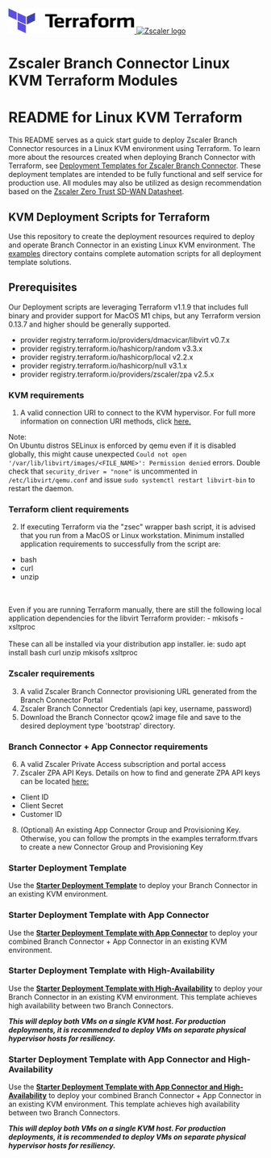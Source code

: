 <a href="https://terraform.io">
    <img src="https://raw.githubusercontent.com/hashicorp/terraform-website/master/public/img/logo-text.svg" alt="Terraform logo" title="Terraform" height="50" width="250" />
</a>
<a href="https://www.zscaler.com/">
    <img src="https://www.zscaler.com/themes/custom/zscaler/logo.svg" alt="Zscaler logo" title="Zscaler" height="50" width="250" />
</a>

Zscaler Branch Connector Linux KVM Terraform Modules
===========================================================================================================

# **README for Linux KVM Terraform**
This README serves as a quick start guide to deploy Zscaler Branch Connector resources in a Linux KVM environment using Terraform. To learn more about the resources created when deploying Branch Connector with Terraform, see [Deployment Templates for Zscaler Branch Connector](https://help.zscaler.com/cloud-connector/brnch/deployment-templates-zscaler-branch-connector). These deployment templates are intended to be fully functional and self service for production use. All modules may also be utilized as design recommendation based on the [Zscaler Zero Trust SD-WAN Datasheet](https://www.zscaler.com/resources/data-sheets/zscaler-zero-trust-sd-wan.pdf).


## **KVM Deployment Scripts for Terraform**

Use this repository to create the deployment resources required to deploy and operate Branch Connector in an existing Linux KVM environment. The [examples](examples/) directory contains complete automation scripts for all deployment template solutions.

## Prerequisites

Our Deployment scripts are leveraging Terraform v1.1.9 that includes full binary and provider support for MacOS M1 chips, but any Terraform version 0.13.7 and higher should be generally supported.

- provider registry.terraform.io/providers/dmacvicar/libvirt v0.7.x
- provider registry.terraform.io/hashicorp/random v3.3.x
- provider registry.terraform.io/hashicorp/local v2.2.x
- provider registry.terraform.io/hashicorp/null v3.1.x
- provider registry.terraform.io/providers/zscaler/zpa v2.5.x

### KVM requirements
1. A valid connection URI to connect to the KVM hypervisor. For full more information on connection URI methods, click [here.](https://registry.terraform.io/providers/dmacvicar/libvirt/latest/docs)

Note:<br>
On Ubuntu distros SELinux is enforced by qemu even if it is disabled globally, this might cause unexpected `Could not open '/var/lib/libvirt/images/<FILE_NAME>': Permission denied` errors. Double check that `security_driver = "none"` is uncommented in `/etc/libvirt/qemu.conf` and issue `sudo systemctl restart libvirt-bin` to restart the daemon.<br>

### Terraform client requirements
2. If executing Terraform via the "zsec" wrapper bash script, it is advised that you run from a MacOS or Linux workstation. Minimum installed application requirements to successfully from the script are:
- bash
- curl
- unzip
<br>
<br>
Even if you are running Terraform manually, there are still the following local application dependencies for the libvirt Terraform provider:
- mkisofs
- xsltproc
<br>
<br>
These can all be installed via your distribution app installer. ie: sudo apt install bash curl unzip mkisofs xsltproc

### Zscaler requirements
3. A valid Zscaler Branch Connector provisioning URL generated from the Branch Connector Portal
4. Zscaler Branch Connector Credentials (api key, username, password)
5. Download the Branch Connector qcow2 image file and save to the desired deployment type 'bootstrap' directory.

### Branch Connector + App Connector requirements
6. A valid Zscaler Private Access subscription and portal access
7. Zscaler ZPA API Keys. Details on how to find and generate ZPA API keys can be located [here:](https://help.zscaler.com/zpa/about-api-keys)
- Client ID
- Client Secret
- Customer ID
8. (Optional) An existing App Connector Group and Provisioning Key. Otherwise, you can follow the prompts in the examples terraform.tfvars to create a new Connector Group and Provisioning Key

###  **Starter Deployment Template**

Use the [**Starter Deployment Template**](examples/bc/) to deploy your Branch Connector in an existing KVM environment.

### **Starter Deployment Template with App Connector**

Use the [**Starter Deployment Template with App Connector**](examples/bc_ac) to deploy your combined Branch Connector + App Connector in an existing KVM environment.

### **Starter Deployment Template with High-Availability**

Use the [**Starter Deployment Template with High-Availability**](examples/bc_ha) to deploy your Branch Connector in an existing KVM environment. This template achieves high availability between two Branch Connectors.

***This will deploy both VMs on a single KVM host. For production deployments, it is recommended to deploy VMs on separate physical hypervisor hosts for resiliency.***

### **Starter Deployment Template with App Connector and High-Availability**

Use the [**Starter Deployment Template with App Connector and High-Availability**](examples/bc_ha_ac) to deploy your combined Branch Connector + App Connector in an existing KVM environment. This template achieves high availability between two Branch Connectors.

***This will deploy both VMs on a single KVM host. For production deployments, it is recommended to deploy VMs on separate physical hypervisor hosts for resiliency.***
